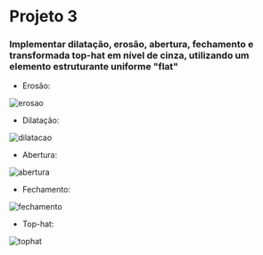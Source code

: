# Projeto 3

### Implementar dilatação, erosão, abertura, fechamento e transformada top-hat em nível de cinza, utilizando um elemento estruturante uniforme "flat"

* Erosão:

![erosao](https://imagizer.imageshack.com/img922/6964/iJBvaq.png)

* Dilatação:

![dilatacao](https://imagizer.imageshack.com/img924/2650/x6GoR7.png)


* Abertura:

![abertura](https://imagizer.imageshack.com/img922/7108/2uHFYx.png)

* Fechamento:

![fechamento](https://imagizer.imageshack.com/img922/6447/HU7nBC.png)


* Top-hat:

![tophat](https://imagizer.imageshack.com/img923/9468/pWqKbO.png)

